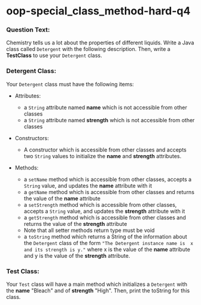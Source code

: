 # oop-special_class_method-hard-q4

### Question Text:

Chemistry tells us a lot about the properties of different liquids. Write a Java class called `Detergent` with the
following description. Then, write a **TestClass** to use your `Detergent` class.

### Detergent Class:

Your `Detergent` class must have the following items:

- Attributes:
    - a `String` attribute named **name** which is not accessible from other classes
    - a `String` attribute named **strength** which is not accessible from other classes

- Constructors:
    - A constructor which is accessible from other classes and accepts two `String` values to initialize the
      **name** and **strength** attributes.

- Methods:
    - a `setName` method which is accessible from other classes, accepts a `String` value, and updates the **name**
      attribute with it
    - a `getName` method which is accessible from other classes and returns the value of the **name** attribute
    - a `setStrength` method which is accessible from other classes, accepts a `String` value, and updates the
      **strength** attribute with it
    - a `getStrength` method which is accessible from other classes and returns the value of the **strength** attribute
    - Note that all setter methods return type must be void
    - a `toString` method which returns a String of the information about the `Detergent` class of the form
      `"The Detergent instance name is  x and its strength is y."` where x is the value of the **name**
      attribute and y is the value of the **strength** attribute.

### Test Class:

Your `Test` class will have a main method which initializes a `Detergent` with the **name** "Bleach" and of
**strength** "High". Then, print the toString for this class.
